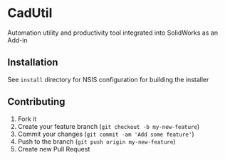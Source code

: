# CadUtil

Automation utility and productivity tool integrated into SolidWorks as an Add-in

## Installation

See `install` directory for NSIS configuration for building the installer


## Contributing

1. Fork it
2. Create your feature branch (`git checkout -b my-new-feature`)
3. Commit your changes (`git commit -am 'Add some feature'`)
4. Push to the branch (`git push origin my-new-feature`)
5. Create new Pull Request
